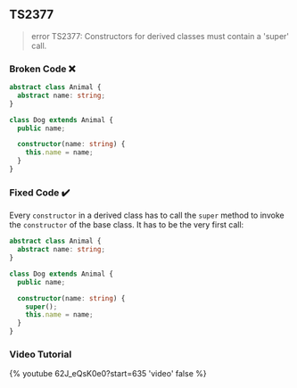 ## TS2377

> error TS2377: Constructors for derived classes must contain a 'super' call.

### Broken Code ❌

```ts
abstract class Animal {
  abstract name: string;
}

class Dog extends Animal {
  public name;

  constructor(name: string) {
    this.name = name;
  }
}
```

### Fixed Code ✔️

Every `constructor` in a derived class has to call the `super` method to invoke the `constructor` of the base class. It has to be the very first call:

```ts
abstract class Animal {
  abstract name: string;
}

class Dog extends Animal {
  public name;

  constructor(name: string) {
    super();
    this.name = name;
  }
}
```

### Video Tutorial

{% youtube 62J_eQsK0e0?start=635 'video' false %}
